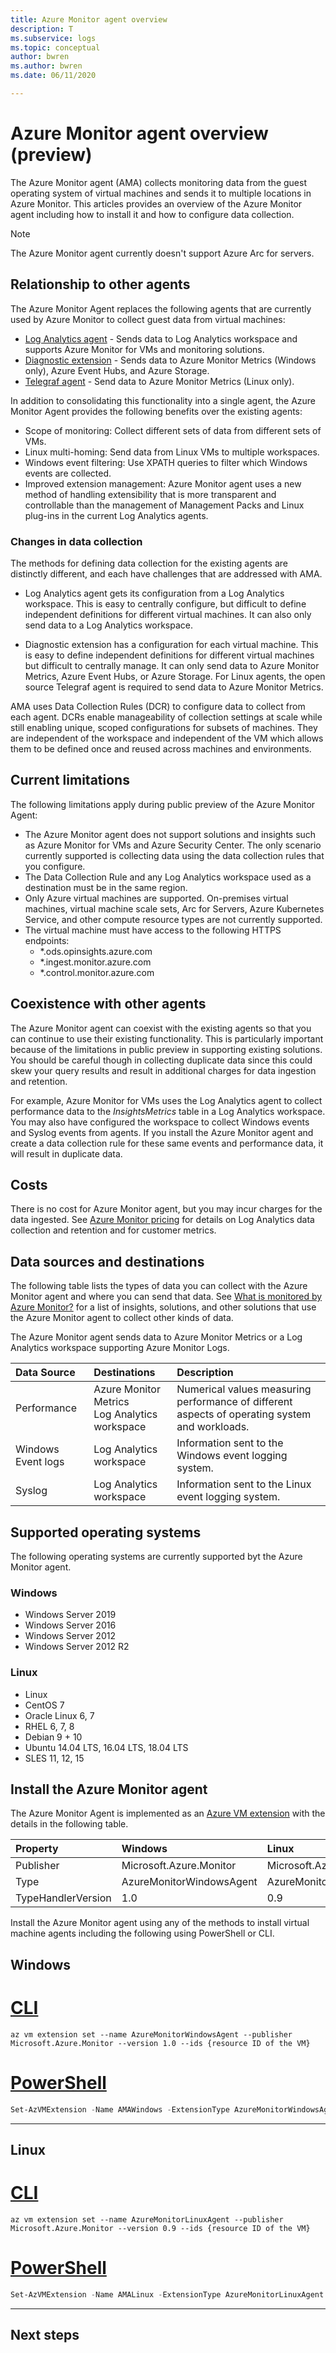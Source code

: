 ```yaml
---
title: Azure Monitor agent overview
description: T
ms.subservice: logs
ms.topic: conceptual
author: bwren
ms.author: bwren
ms.date: 06/11/2020

---
```


# Azure Monitor agent overview (preview)
The Azure Monitor agent (AMA) collects monitoring data from the guest operating system of virtual machines and sends it to multiple locations in Azure Monitor. This articles provides an overview of the Azure Monitor agent including how to install it and how to configure data collection.

> [!NOTE]
> The Azure Monitor agent currently doesn't support Azure Arc for servers.

## Relationship to other agents
The Azure Monitor Agent replaces the following agents that are currently used by Azure Monitor to collect guest data from virtual machines:

- [Log Analytics agent](log-analytics-agent.md) - Sends data to Log Analytics workspace and supports Azure Monitor for VMs and monitoring solutions.
- [Diagnostic extension](diagnostics-extension-overview.md) - Sends data to Azure Monitor Metrics (Windows only), Azure Event Hubs, and Azure Storage.
- [Telegraf agent](collect-custom-metrics-linux-telegraf.md) - Send data to Azure Monitor Metrics (Linux only).

In addition to consolidating this functionality into a single agent, the Azure Monitor Agent provides the following benefits over the existing agents:

- Scope of monitoring: Collect different sets of data from different sets of VMs.  
- Linux multi-homing: Send data from Linux VMs to multiple workspaces.
- Windows event filtering: Use XPATH queries to filter which Windows events are collected.
- Improved extension management: Azure Monitor agent uses a new method of handling extensibility that is more transparent and controllable than the management of Management Packs and Linux plug-ins in the current Log Analytics agents.

### Changes in data collection
The methods for defining data collection for the existing agents are distinctly different, and each have challenges that are addressed with AMA.

- Log Analytics agent gets its configuration from a Log Analytics workspace. This is easy to centrally configure, but difficult to define independent definitions for different virtual machines. It can also only send data to a Log Analytics workspace.

- Diagnostic extension has a configuration for each virtual machine. This is easy to define independent definitions for different virtual machines but difficult to centrally manage. It can only send data to Azure Monitor Metrics, Azure Event Hubs, or Azure Storage. For Linux agents, the open source Telegraf agent is required to send data to Azure Monitor Metrics.

AMA uses Data Collection Rules (DCR) to configure data to collect from each agent. DCRs enable manageability of collection settings at scale while still enabling unique, scoped configurations for subsets of machines. They are independent of the workspace and independent of the VM which allows them to be defined once and reused across machines and environments.



## Current limitations
The following limitations apply during public preview of the Azure Monitor Agent:

- The Azure Monitor agent does not support solutions and insights such as Azure Monitor for VMs and Azure Security Center. The only scenario currently supported is collecting data using the data collection rules that you configure. 
- The Data Collection Rule and any Log Analytics workspace used as a destination must be in the same region.
- Only Azure virtual machines are supported. On-premises virtual machines, virtual machine scale sets, Arc for Servers, Azure Kubernetes Service, and other compute resource types are not currently supported.
- The virtual machine must have access to the following HTTPS endpoints:
  - *.ods.opinsights.azure.com
  - *.ingest.monitor.azure.com
  - *.control.monitor.azure.com


## Coexistence with other agents
The Azure Monitor agent can coexist with the existing agents so that you can continue to use their existing functionality. This is particularly important because of the limitations in public preview in supporting existing solutions. You should be careful though in collecting duplicate data since this could skew your query results and result in additional charges for data ingestion and retention.

For example, Azure Monitor for VMs uses the Log Analytics agent to collect performance data to the *InsightsMetrics* table in a Log Analytics workspace. You may also have configured the workspace to collect Windows events and Syslog events from agents. If you install the Azure Monitor agent and create a data collection rule for these same events and performance data, it will result in duplicate data.


## Costs
There is no cost for Azure Monitor agent, but you may incur charges for the data ingested. See [Azure Monitor pricing](https://azure.microsoft.com/pricing/details/monitor/) for details on Log Analytics data collection and retention and for customer metrics.

## Data sources and destinations
The following table lists the types of data you can collect with the Azure Monitor agent and where you can send that data. See [What is monitored by Azure Monitor?](../monitor-reference.md) for a list of insights, solutions, and other solutions that use the Azure Monitor agent to collect other kinds of data.


The Azure Monitor agent sends data to Azure Monitor Metrics or a Log Analytics workspace supporting Azure Monitor Logs.

| Data Source | Destinations | Description |
|:---|:---|:---|
| Performance        | Azure Monitor Metrics<br>Log Analytics workspace | Numerical values measuring performance of different aspects of operating system and workloads. |
| Windows Event logs | Log Analytics workspace | Information sent to the Windows event logging system. |
| Syslog             | Log Analytics workspace | Information sent to the Linux event logging system. |


## Supported operating systems
The following operating systems are currently supported byt the Azure Monitor agent.

### Windows 
  - Windows Server 2019
  - Windows Server 2016
  - Windows Server 2012
  - Windows Server 2012 R2

### Linux
  - Linux
  - CentOS 7
  - Oracle Linux 6, 7
  - RHEL 6, 7, 8
  - Debian 9 + 10
  - Ubuntu 14.04 LTS, 16.04 LTS, 18.04 LTS
  - SLES 11, 12, 15

## Install the Azure Monitor agent
The Azure Monitor Agent is implemented as an [Azure VM extension](../../virtual-machines/extensions/overview.md) with the details in the following table. 

| Property | Windows | Linux |
|:---|:---|:---|
| Publisher | Microsoft.Azure.Monitor  | Microsoft.Azure.Monitor |
| Type      | AzureMonitorWindowsAgent | AzureMonitorLinuxAgent  |
| TypeHandlerVersion  | 1.0 | 0.9 |

Install the Azure Monitor agent using any of the methods to install virtual machine agents including the following using PowerShell or CLI.

## Windows

# [CLI](#tab/CLI1)

```azurecli
az vm extension set --name AzureMonitorWindowsAgent --publisher Microsoft.Azure.Monitor --version 1.0 --ids {resource ID of the VM}

```

# [PowerShell](#tab/PowerShell1)

```powershell
Set-AzVMExtension -Name AMAWindows -ExtensionType AzureMonitorWindowsAgent -Publisher Microsoft.Azure.Monitor -Version 1.0 -ResourceGroupName {Resource Group Name} -VMName {VM name} -Location eastus
```
---


## Linux

# [CLI](#tab/CLI2)

```azurecli
az vm extension set --name AzureMonitorLinuxAgent --publisher Microsoft.Azure.Monitor --version 0.9 --ids {resource ID of the VM}

```

# [PowerShell](#tab/PowerShell2)

```powershell
Set-AzVMExtension -Name AMALinux -ExtensionType AzureMonitorLinuxAgent -Publisher Microsoft.Azure.Monitor -Version 0.9 -ResourceGroupName {Resource Group Name} -VMName {VM name} -Location eastus
```
---

## Next steps

